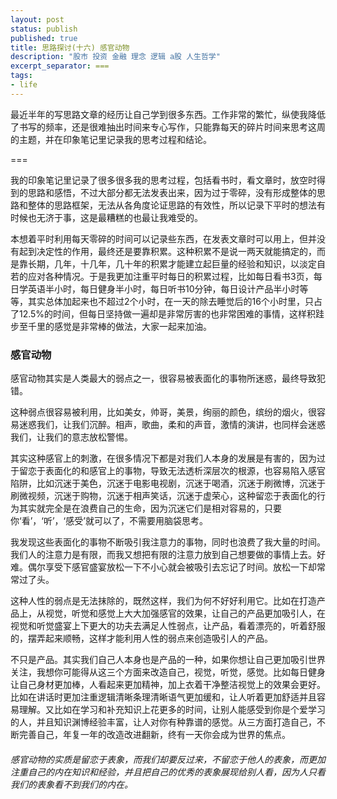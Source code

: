 ```yaml
---
layout: post
status: publish
published: true
title: 思路探讨(十六) 感官动物
description: "股市 投资 金融 理念 逻辑 a股 人生哲学"
excerpt_separator: ===
tags:
- life
---
```


最近半年的写思路文章的经历让自己学到很多东西。工作非常的繁忙，纵使我降低了书写的频率，还是很难抽出时间来专心写作，只能靠每天的碎片时间来思考这周的主题，并在印象笔记里记录我的思考过程和结论。

===

我的印象笔记里记录了很多很多我的思考过程，包括看书时，看文章时，放空时得到的思路和感悟，不过大部分都无法发表出来，因为过于零碎，没有形成整体的思路和整体的思路框架，无法从各角度论证思路的有效性，所以记录下平时的想法有时候也无济于事，这是最糟糕的也最让我难受的。

本想着平时利用每天零碎的时间可以记录些东西，在发表文章时可以用上，但并没有起到决定性的作用，最终还是要靠积累。这种积累不是说一两天就能搞定的，而是靠长期，几年，十几年，几十年的积累才能建立起巨量的经验和知识，以淡定自若的应对各种情况。于是我更加注重平时每日的积累过程，比如每日看书3页，每日学英语半小时，每日健身半小时，每日听书10分钟，每日设计产品半小时等等，其实总体加起来也不超过2个小时，在一天的除去睡觉后的16个小时里，只占了12.5%的时间，但每日坚持做一遍却是非常厉害的也非常困难的事情，这样积跬步至千里的感觉是非常棒的做法，大家一起来加油。

### 感官动物

感官动物其实是人类最大的弱点之一，很容易被表面化的事物所迷惑，最终导致犯错。

这种弱点很容易被利用，比如美女，帅哥，美景，绚丽的颜色，缤纷的烟火，很容易迷惑我们，让我们沉醉。相声，歌曲，柔和的声音，激情的演讲，也同样会迷惑我们，让我们的意志放松警惕。

其实这种感官上的刺激，在很多情况下都是对我们人本身的发展是有害的，因为过于留恋于表面化的和感官上的事物，导致无法透析深层次的根源，也容易陷入感官陷阱，比如沉迷于美色，沉迷于电影电视剧，沉迷于喝酒，沉迷于刷微博，沉迷于刷微视频，沉迷于购物，沉迷于相声笑话，沉迷于虚荣心，这种留恋于表面化的行为其实就完全是在浪费自己的生命，因为沉迷它们是相对容易的，只要你‘看’，‘听’，‘感受’就可以了，不需要用脑袋思考。

我发现这些表面化的事物不断吸引我注意力的事物，同时也浪费了我大量的时间。我们人的注意力是有限，而我又想把有限的注意力放到自己想要做的事情上去。好难。偶尔享受下感官盛宴放松一下不小心就会被吸引去忘记了时间。放松一下却常常过了头。

这种人性的弱点是无法抹除的，既然这样，我们为何不好好利用它。比如在打造产品上，从视觉，听觉和感觉上大大加强感官的效果，让自己的产品更加吸引人，在视觉和听觉盛宴上下更大的功夫去满足人性弱点，让产品，看着漂亮的，听着舒服的，摆弄起来顺畅，这样才能利用人性的弱点来创造吸引人的产品。

不只是产品。其实我们自己人本身也是产品的一种，如果你想让自己更加吸引世界关注，我想你可能得从这三个方面来改造自己，视觉，听觉，感觉。比如每日健身让自己身材更加棒，人看起来更加精神，加上衣着干净整洁视觉上的效果会更好。比如在讲话时更加注重逻辑清晰条理清晰语气更加缓和，让人听着更加舒适并且容易理解。又比如在学习和补充知识上花更多的时间，让别人能感受到你是个爱学习的人，并且知识渊博经验丰富，让人对你有种靠谱的感觉。从三方面打造自己，不断完善自己，年复一年的改造改进翻新，终有一天你会成为世界的焦点。

###### 感官动物的实质是留恋于表象，而我们却要反过来，不留恋于他人的表象，而更加注重自己的内在知识和经验，并且把自己的优秀的表象展现给别人看，因为人只看我们的表象看不到我们的内在。

